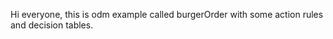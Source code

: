 Hi everyone,
           this is odm example called burgerOrder with some action rules and decision tables.
                 

